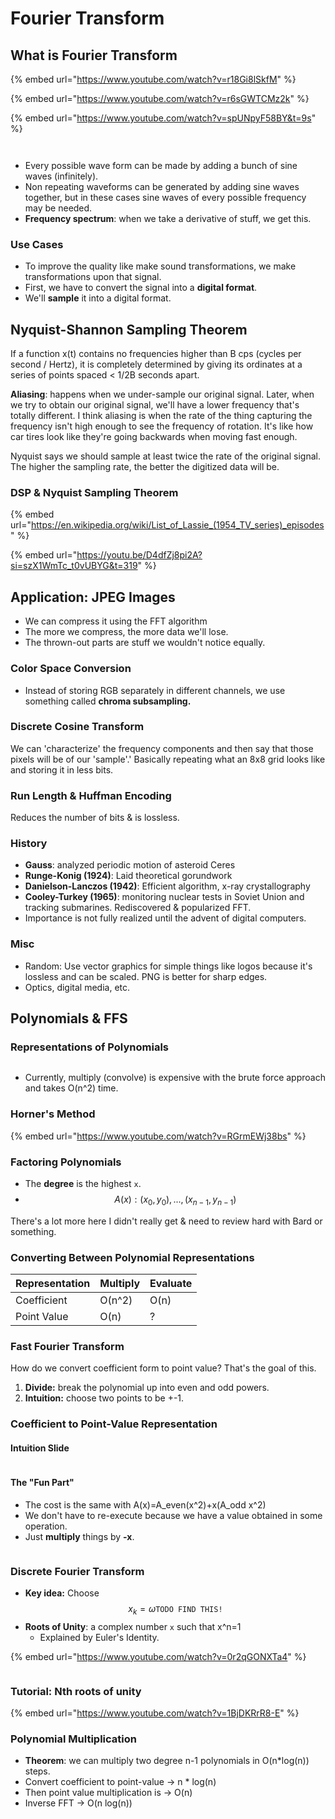 # Fourier Transform



## What is Fourier Transform

{% embed url="https://www.youtube.com/watch?v=r18Gi8lSkfM" %}

{% embed url="https://www.youtube.com/watch?v=r6sGWTCMz2k" %}

{% embed url="https://www.youtube.com/watch?v=spUNpyF58BY&t=9s" %}



<figure><img src="../../../.gitbook/assets/image (666).png" alt=""><figcaption></figcaption></figure>



<figure><img src="../../../.gitbook/assets/image (667).png" alt=""><figcaption></figcaption></figure>



* &#x20;Every possible wave form can be made by adding a bunch of sine waves (infinitely).
* Non repeating waveforms can be generated by adding sine waves together, but in these cases sine waves of every possible frequency may be needed.
* **Frequency spectrum**: when we take a derivative of stuff, we get this.

### Use Cases

* To improve the quality like make sound transformations, we make transformations upon that signal.
* First, we have to convert the signal into a **digital format**.
* We'll **sample** it into a digital format.&#x20;

## Nyquist-Shannon Sampling Theorem

If a function x(t) contains no frequencies higher than B cps (cycles per second / Hertz), it is completely determined by giving its ordinates at a series of points spaced < 1/2B seconds apart.

**Aliasing**: happens when we under-sample our original signal. Later, when we try to obtain our original signal, we'll have a lower frequency that's totally different. I think aliasing is when the rate of the thing capturing the frequency isn't high enough to see the frequency of rotation. It's like how car tires look like they're going backwards when moving fast enough.&#x20;

Nyquist says we should sample at least twice the rate of the original signal. The higher the sampling rate, the better the digitized data will be.&#x20;

### DSP & Nyquist Sampling Theorem

{% embed url="https://en.wikipedia.org/wiki/List_of_Lassie_(1954_TV_series)_episodes" %}

{% embed url="https://youtu.be/D4dfZj8pi2A?si=szX1WmTc_t0vUBYG&t=319" %}

## Application: JPEG Images

* We can compress it using the FFT algorithm
* The more we compress, the more data we'll lose.&#x20;
* The thrown-out parts are stuff we wouldn't notice equally.

### Color Space Conversion

* Instead of storing RGB separately in different channels, we use something called **chroma subsampling.**

### Discrete Cosine Transform

We can 'characterize' the frequency components and then say that those pixels will be of our 'sample'.' Basically repeating what an 8x8 grid looks like and storing it in less bits.

### Run Length & Huffman Encoding

Reduces the number of bits & is lossless.

### History

* **Gauss**: analyzed periodic motion of asteroid Ceres
* **Runge-Konig (1924)**: Laid theoretical gorundwork
* **Danielson-Lanczos (1942)**: Efficient algorithm, x-ray crystallography
* **Cooley-Turkey (1965)**: monitoring nuclear tests in Soviet Union and tracking submarines. Rediscovered & popularized FFT.
* Importance is not fully realized until the advent of digital computers.

### Misc

* Random: Use vector graphics for simple things like logos because it's lossless and can be scaled. PNG is better for sharp edges.
* Optics, digital media, etc.&#x20;

## Polynomials & FFS

### Representations of Polynomials

<figure><img src="../../../.gitbook/assets/image (669).png" alt=""><figcaption></figcaption></figure>

* Currently, multiply (convolve) is expensive with the brute force approach and takes O(n^2) time.

### Horner's Method

{% embed url="https://www.youtube.com/watch?v=RGrmEWj38bs" %}

### Factoring Polynomials

* The **degree** is the highest `x`.
* $$A(x): (x_0, y_0), ..., (x_{n-1}, y_{n-1})$$

There's a lot more here I didn't really get & need to review hard with Bard or something.

### Converting Between Polynomial Representations

| Representation | Multiply | Evaluate |
| -------------- | -------- | -------- |
| Coefficient    | O(n^2)   | O(n)     |
| Point Value    | O(n)     | ?        |

### Fast Fourier Transform

How do we convert coefficient form to point value? That's the goal of this.

1. **Divide:** break the polynomial up into even and odd powers.
2. **Intuition:** choose two points to be +-1.

### Coefficient to Point-Value Representation

#### Intuition Slide

<figure><img src="../../../.gitbook/assets/image (670).png" alt=""><figcaption></figcaption></figure>

#### The "Fun Part"

* The cost is the same with A(x)=A\_even(x^2)+x(A\_odd x^2)
* We don't have to re-execute because we have a value obtained in some operation.&#x20;
* Just **multiply** things by **-x**.

<figure><img src="../../../.gitbook/assets/image (671).png" alt=""><figcaption></figcaption></figure>

### Discrete Fourier Transform

* **Key idea:** Choose $$x_k=\omega \texttt{TODO FIND THIS!}$$
* **Roots of Unity**: a complex number `x` such that x^n=1
  * Explained by Euler's Identity.

{% embed url="https://www.youtube.com/watch?v=0r2qGONXTa4" %}

<figure><img src="../../../.gitbook/assets/image (674).png" alt=""><figcaption></figcaption></figure>

### Tutorial: Nth roots of unity

{% embed url="https://www.youtube.com/watch?v=1BjDKRrR8-E" %}

### Polynomial Multiplication

* **Theorem**: we can multiply two degree n-1 polynomials in O(n\*log(n)) steps.
* Convert coefficient to point-value -> n \* log(n)
* Then point value multiplication is -> O(n)
* Inverse FFT -> O(n log(n))
